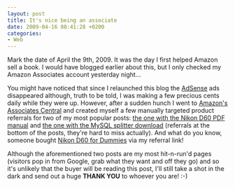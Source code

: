 ```yaml
---
layout: post
title: It's nice being an associate
date: 2009-04-16 08:41:28 +0200
categories:
- Web
---
```

<p>Mark the date of April the 9th, 2009. It was the day I first helped Amazon sell a book. I would have blogged earlier about this, but I only checked my Amazon Associates account yesterday night...</p>
<p>You might have noticed that since I relaunched this blog the <a href="http://www.adsense.com">AdSense</a> ads disappeared although, truth to be told, I was making a few precious cents daily while they were up. However, after a sudden hunch I went to <a href="http://associates.amazon.co.uk">Amazon's Associates Central</a> and created myself a few manually targeted product referrals for two of my most popular posts: <a href="http://www.rusiczki.net/2008/04/14/nikon-d60-users-manual-pdf/">the one with the Nikon D60 PDF manual</a> and <a href="http://www.rusiczki.net/2007/01/24/sql-dump-file-splitter/">the one with the MySQL splitter download</a> (referrals at the bottom of the posts, they're hard to miss actually). And what do you know, someone bought <a href="http://www.amazon.co.uk/gp/product/0470385383?ie=UTF8&tag=kits-21&linkCode=as2&camp=1634&creative=19450&creativeASIN=0470385383">Nikon D60 for Dummies</a> via my referral link!</p>
<p>Although the aforementioned two posts are my most hit-n-run'd pages (visitors pop in from Google, grab what they want and off they go) and so it's unlikely that the buyer will be reading this post, I'll still take a shot in the dark and send out a huge <strong>THANK YOU</strong> to whoever you are! :-)</p>
